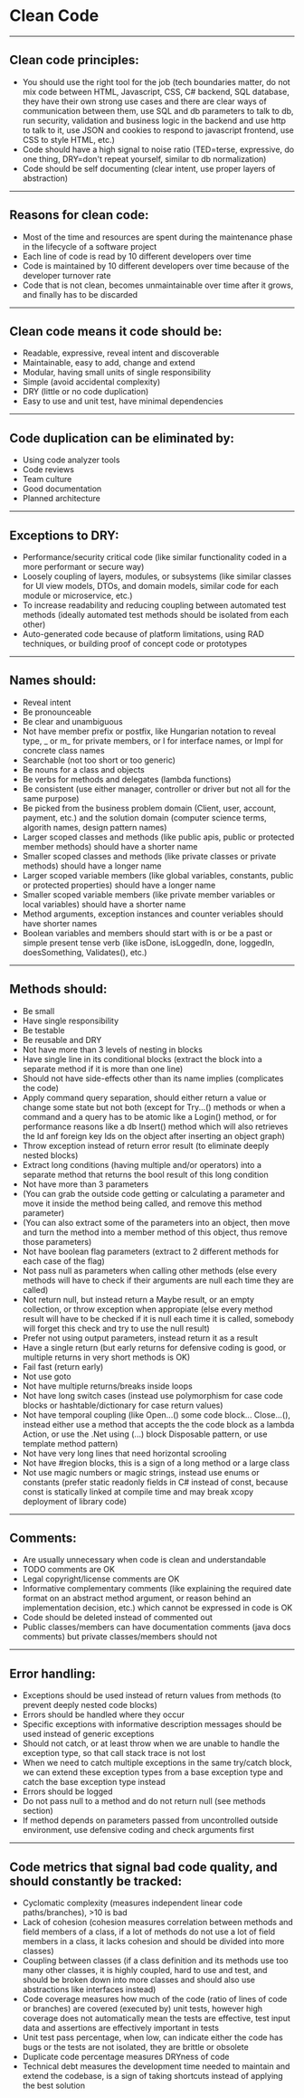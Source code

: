 # Clean Code
--------------------------------------------------------------------------------------------------------------------
## Clean code principles:
* You should use the right tool for the job (tech boundaries matter, do not mix code between HTML, Javascript, CSS, C# backend, SQL database, they have their own strong use cases and there are clear ways of communication between them, use SQL and db parameters to talk to db, run security, validation and business logic in the backend and use http to talk to it, use JSON and cookies to respond to javascript frontend, use CSS to style HTML, etc.)
* Code should have a high signal to noise ratio (TED=terse, expressive, do one thing, DRY=don't repeat yourself, similar to db normalization)
* Code should be self documenting (clear intent, use proper layers of abstraction)
--------------------------------------------------------------------------------------------------------------------
## Reasons for clean code:
* Most of the time and resources are spent during the maintenance phase in the lifecycle of a software project
* Each line of code is read by 10 different developers over time
* Code is maintained by 10 different developers over time because of the developer turnover rate
* Code that is not clean, becomes unmaintainable over time after it grows, and finally has to be discarded
--------------------------------------------------------------------------------------------------------------------
## Clean code means it code should be:
* Readable, expressive, reveal intent and discoverable
* Maintainable, easy to add, change and extend
* Modular, having small units of single responsibility
* Simple (avoid accidental complexity)
* DRY (little or no code duplication)
* Easy to use and unit test, have minimal dependencies
--------------------------------------------------------------------------------------------------------------------
## Code duplication can be eliminated by:
* Using code analyzer tools
* Code reviews
* Team culture
* Good documentation
* Planned architecture
--------------------------------------------------------------------------------------------------------------------
## Exceptions to DRY:
* Performance/security critical code (like similar functionality coded in a more performant or secure way)
* Loosely coupling of layers, modules, or subsystems (like similar classes for UI view models, DTOs, and domain models, similar code for each module or microservice, etc.)
* To increase readability and reducing coupling between automated test methods (ideally automated test methods should be isolated from each other)
* Auto-generated code because of platform limitations, using RAD techniques, or building proof of concept code or prototypes
--------------------------------------------------------------------------------------------------------------------
## Names should:
* Reveal intent
* Be pronounceable
* Be clear and unambiguous
* Not have member prefix or postfix, like Hungarian notation to reveal type, _ or m_ for private members, or I for interface names, or Impl for concrete class names
* Searchable (not too short or too generic)
* Be nouns for a class and objects
* Be verbs for methods and delegates (lambda functions)
* Be consistent (use either manager, controller or driver but not all for the same purpose)
* Be picked from the business problem domain (Client, user, account, payment, etc.) and the solution domain (computer science terms, algorith names, design pattern names)
* Larger scoped classes and methods (like public apis, public or protected member methods) should have a shorter name
* Smaller scoped classes and methods (like private classes or private methods) should have a longer name
* Larger scoped variable members (like global variables, constants, public or protected properties) should have a longer name
* Smaller scoped variable members (like private member variables or local variables) should have a shorter name
* Method arguments, exception instances and counter veriables should have shorter names
* Boolean variables and members should start with is or be a past or simple present tense verb (like isDone, isLoggedIn, done, loggedIn, doesSomething, Validates(), etc.)
--------------------------------------------------------------------------------------------------------------------
## Methods should:
* Be small
* Have single responsibility
* Be testable
* Be reusable and DRY
* Not have more than 3 levels of nesting in blocks
* Have single line in its conditional blocks (extract the block into a separate method if it is more than one line)
* Should not have side-effects other than its name implies (complicates the code)
* Apply command query separation, should either return a value or change some state but not both (except for Try...() methods or when a command and a query has to be atomic like a Login() method, or for performance reasons like a db Insert() method which will also retrieves the Id anf foreign key Ids on the object after inserting an object graph)
* Throw exception instead of return error result (to eliminate deeply nested blocks)
* Extract long conditions (having multiple and/or operators) into a separate method that returns the bool result of this long condition
* Not have more than 3 parameters
* (You can grab the outside code getting or calculating a parameter and move it inside the method being called, and remove this method parameter)
* (You can also extract some of the parameters into an object, then  move and turn the method into a member method of this object, thus remove those parameters)
* Not have boolean flag parameters (extract to 2 different methods for each case of the flag)
* Not pass null as parameters when calling other methods (else every methods will have to check if their arguments are null each time they are called)
* Not return null, but instead return a Maybe<T> result, or an empty collection, or throw exception when appropiate (else every method result will have to be checked if it is null each time it is called, somebody will forget this check and try to use the null result)
* Prefer not using output parameters, instead return it as a result
* Have a single return (but early returns for defensive coding is good, or multiple returns in very short methods is OK)
* Fail fast (return early)
* Not use goto
* Not have multiple returns/breaks inside loops
* Not have long switch cases (instead use polymorphism for case code blocks or hashtable/dictionary for case return values)
* Not have temporal coupling (like Open...() some code block... Close...(), instead either use a method that accepts the the code block as a lambda Action<T>, or use the .Net using (...) block Disposable pattern, or use template method pattern)
* Not have very long lines that need horizontal scrooling
* Not have #region blocks, this is a sign of a long method or a large class
* Not use magic numbers or magic strings, instead use enums or constants (prefer static readonly fields in C# instead of const, because const is statically linked at compile time and may break xcopy deployment of library code)
--------------------------------------------------------------------------------------------------------------------
## Comments:
* Are usually unnecessary when code is clean and understandable
* TODO comments are OK
* Legal copyright/license comments are OK
* Informative complementary comments (like explaining the required date format on an abstract method argument, or reason behind an implementation decision, etc.) which cannot be expressed in code is OK
* Code should be deleted instead of commented out
* Public classes/members can have documentation comments (java docs comments) but private classes/members should not
--------------------------------------------------------------------------------------------------------------------
## Error handling:
* Exceptions should be used instead of return values from methods (to prevent deeply nested code blocks)
* Errors should be handled where they occur
* Specific exceptions with informative description messages should be used instead of generic exceptions
* Should not catch, or at least throw when we are unable to handle the exception type, so that call stack trace is not lost
* When we need to catch multiple exceptions in the same try/catch block, we can extend these exception types from a base exception type and catch the base exception type instead
* Errors should be logged
* Do not pass null to a method and do not return null (see methods section)
* If method depends on parameters passed from uncontrolled outside environment, use defensive coding and check arguments first
--------------------------------------------------------------------------------------------------------------------
## Code metrics that signal bad code quality, and should constantly be tracked:
* Cyclomatic complexity (measures independent linear code paths/branches), >10 is bad
* Lack of cohesion (cohesion measures correlation between methods and field members of a class, if a lot of methods do not use a lot of field members in a class, it lacks cohesion and should be divided into more classes)
* Coupling between classes (if a class definition and its methods use too many other classes, it is highly coupled, hard to use and test, and should be broken down into more classes and should also use abstractions like interfaces instead)
* Code coverage measures how much of the code (ratio of lines of code or branches) are covered (executed by) unit tests, however high coverage does not automatically mean the tests are effective, test input data and assertions are effectively important in tests
* Unit test pass percentage, when low, can indicate either the code has bugs or the tests are not isolated, they are brittle or obsolete
* Duplicate code percentage measures DRYness of code
* Technical debt measures the development time needed to maintain and extend the codebase, is a sign of taking shortcuts instead of applying the best solution
